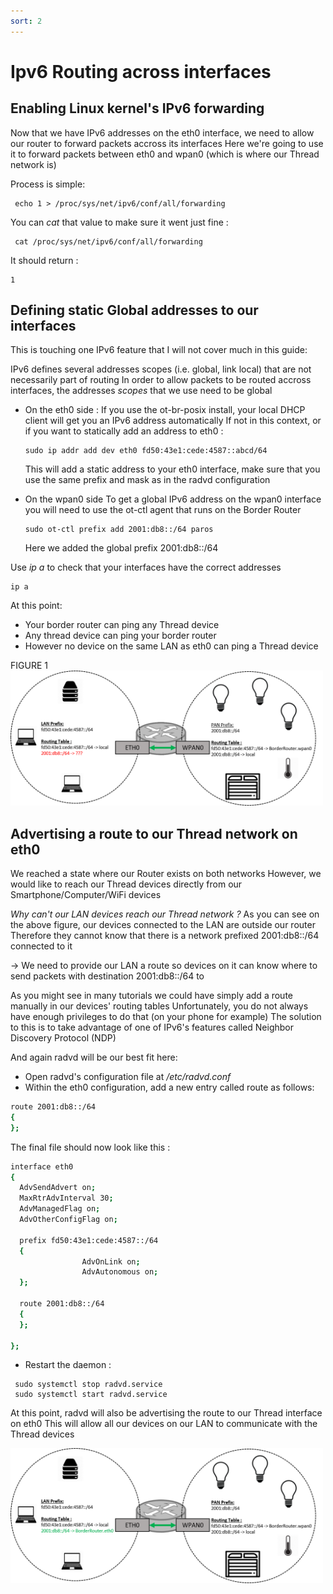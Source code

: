 ```yaml
---
sort: 2
---
```


# Ipv6 Routing across interfaces

## Enabling Linux kernel's IPv6 forwarding 
Now that we have IPv6 addresses on the eth0 interface, we need to allow our router to forward packets accross its interfaces
Here we're going to use it to forward packets between eth0 and wpan0 (which is where our Thread network is)

Process is simple:

```console
 echo 1 > /proc/sys/net/ipv6/conf/all/forwarding
```

You can *cat* that value to make sure it went just fine :

```console
 cat /proc/sys/net/ipv6/conf/all/forwarding
```
It should return :
```console
1
```

## Defining static Global addresses to our interfaces

This is touching one IPv6 feature that I will not cover much in this guide:

IPv6 defines several addresses scopes (i.e. global, link local) that are not necessarily part of routing
In order to allow packets to be routed accross interfaces, the addresses *scopes* that we use need to be global

* On the eth0 side :
  If you use the ot-br-posix install, your local DHCP client will get you an IPv6 address automatically
  If not in this context, or if you want to statically add an address to eth0 :

  ```console
  sudo ip addr add dev eth0 fd50:43e1:cede:4587::abcd/64
  ```
  This will add a static address to your eth0 interface, make sure that you use the same prefix and mask as in the radvd configuration

* On the wpan0 side
  To get a global IPv6 address on the wpan0 interface you will need to use the ot-ctl agent that runs on the Border Router
  ```console
  sudo ot-ctl prefix add 2001:db8::/64 paros
  ```
  Here we added the global prefix 2001:db8::/64


Use *ip a* to check that your interfaces have the correct addresses
```console
ip a
```

At this point:
  * Your border router can ping any Thread device
  * Any thread device can ping your border router
  * However no device on the same LAN as eth0 can ping a Thread device


FIGURE 1
<img src="./images/RoutingPartial.png" alt="" width="500" class="center">




## Advertising a route to our Thread network on eth0
We reached a state where our Router exists on both networks
However, we would like to reach our Thread devices directly from our Smartphone/Computer/WiFi devices

*Why can't our LAN devices reach our Thread network ?*
As you can see on the above figure, our devices connected to the LAN are outside our router
Therefore they cannot know that there is a network prefixed 2001:db8::/64 connected to it

-> We need to provide our LAN a route so devices on it can know where to send packets with destination 2001:db8::/64 to

As you might see in many tutorials we could have simply add a route manually in our devices' routing tables
Unfortunately, you do not always have enough privileges to do that (on your phone for example)
The solution to this is to take advantage of one of IPv6's features called Neighbor Discovery Protocol (NDP)

And again radvd will be our best fit here:

* Open radvd's configuration file at */etc/radvd.conf*
* Within the eth0 configuration, add a new entry called route as follows:

```sh
route 2001:db8::/64
{
};
```

The final file should now look like this :
```sh
interface eth0
{
  AdvSendAdvert on; 
  MaxRtrAdvInterval 30; 
  AdvManagedFlag on; 
  AdvOtherConfigFlag on;

  prefix fd50:43e1:cede:4587::/64
  {
                AdvOnLink on;
                AdvAutonomous on;
  };

  route 2001:db8::/64
  {
  };

};
```
* Restart the daemon :
```console
 sudo systemctl stop radvd.service
 sudo systemctl start radvd.service
```

At this point, radvd will also be advertising the route to our Thread interface on eth0
This will allow all our devices on our LAN to communicate with the Thread devices

<img src="./images/Routing.png" alt="" width="500" class="center">